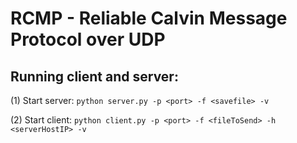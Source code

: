 # RCMP - Reliable Calvin Message Protocol over UDP

## Running client and server:
(1) Start server: `python server.py -p <port> -f <savefile> -v`

(2) Start client: `python client.py -p <port> -f <fileToSend> -h <serverHostIP> -v`
